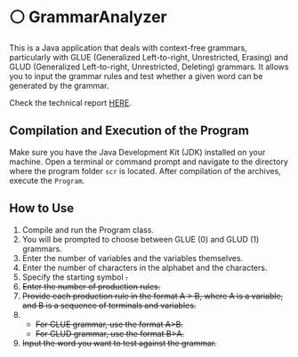 # ⚪ GrammarAnalyzer

This is a Java application that deals with context-free grammars, particularly with GLUE (Generalized Left-to-right, Unrestricted, Erasing) and GLUD (Generalized Left-to-right, Unrestricted, Deleting) grammars. It allows you to input the grammar rules and test whether a given word can be generated by the grammar.

Check the technical report [HERE](./MUDARDEPOISAQUI.pdf).

## Compilation and Execution of the Program

Make sure you have the Java Development Kit (JDK) installed on your machine. Open a terminal or command prompt and navigate to the directory where the program folder `scr` is located.
After compilation of the archives, execute the `Program`.

## How to Use

1. Compile and run the Program class.
2. You will be prompted to choose between GLUE (0) and GLUD (1) grammars.
3. Enter the number of variables <V> and the variables themselves.
4. Enter the number of characters in the alphabet <T> and the characters.
5. Specify the starting symbol <S>.
6. Enter the number of production rules.
7. Provide each production rule in the format A > B, where A is a variable, and B is a sequence of terminals and variables.
8. - For GLUE grammar, use the format A>B.
   - For GLUD grammar, use the format B>A.
9. Input the word you want to test against the grammar.
